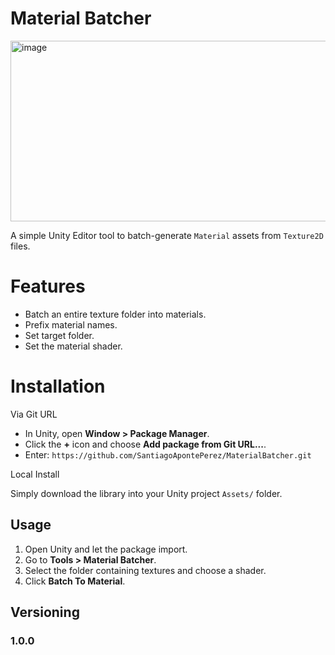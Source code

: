# Material Batcher

<img width="1023" height="289" alt="image" src="https://github.com/user-attachments/assets/537c34d2-c626-492e-89a0-8db0b73a528b" />

A simple Unity Editor tool to batch-generate `Material` assets from `Texture2D` files.

# Features
- Batch an entire texture folder into materials.
- Prefix material names.
- Set target folder.
- Set the material shader.

# Installation

Via Git URL

   - In Unity, open **Window > Package Manager**.
   - Click the **+** icon and choose **Add package from Git URL...**.
   - Enter: `https://github.com/SantiagoApontePerez/MaterialBatcher.git`

Local Install

Simply download the library into your Unity project `Assets/` folder.

## Usage

1. Open Unity and let the package import.
2. Go to **Tools > Material Batcher**.
3. Select the folder containing textures and choose a shader.
4. Click **Batch To Material**.

## Versioning
### **1.0.0**
